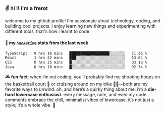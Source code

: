 ### ✌️ hi !! i'm a frerot

welcome to my github profile! i'm passionate about technology, coding, and
building cool projects. i enjoy learning new things and experimenting with
different tools, that's how i learnt to code

#### 📡 my [_`hackatime`_](https://waka.hackclub.com/) stats from the last week

<!--START_SECTION:waka-->

```txt
TypeScript   9 hrs 16 mins   ██████████████████░░░░░░░   71.36 %
React        1 hrs 42 mins   ███░░░░░░░░░░░░░░░░░░░░░░   13.04 %
CSS          0 hrs 25 mins   █░░░░░░░░░░░░░░░░░░░░░░░░   03.18 %
Java         0 hrs 18 mins   █░░░░░░░░░░░░░░░░░░░░░░░░   02.34 %
```

<!--END_SECTION:waka-->

🎮 **fun fact**: when i’m not coding, you’ll probably find me shooting hoops on
the basketball court 🏀 or cruising around on my bike 🚴‍♂️—both are my favorite
ways to unwind. oh, and here’s a quirky thing about me: i’m a **die-hard
lowercase enthusiast**. every message, note, and even my code comments embrace
the chill, minimalist vibes of lowercase. it’s not just a style; it’s a whole
vibe. 🤘
